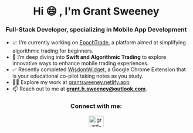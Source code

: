 <h1 align="center">Hi 😄 , I'm Grant Sweeney</h1>
<h3 align="center">Full-Stack Developer, specializing in Mobile App Development</h3>


- 📈 I'm currently working on [EpochTrade](https://github.com/grantsweeney02/EpochTrade), a platform aimed at simplifying algorithmic trading for beginners.
- 🌱 I’m deep diving into **Swift and Algorithmic Trading** to explore innovative ways to enhance mobile trading experiences.
- ✅ Recently completed [WisdomWidget](https://github.com/grantsweeney02/WisdomWidget), a Google Chrome Extension that is your educational co-pilot taking notes as you study.
- 👨‍💻 Explore my work at [grantsweeney.netlify.app](https://grantsweeney.netlify.app/)
- 📫 Reach out to me at **grant.h.sweeney@outlook.com**.

<h3 align="center">Connect with me:</h3>
<p align="center">
<a href="https://linkedin.com/in/grant-sweeney" target="blank"><img align="center" src="https://raw.githubusercontent.com/rahuldkjain/github-profile-readme-generator/master/src/images/icons/Social/linked-in-alt.svg" alt="grant-sweeney" height="30" width="40" /></a>
</p>
